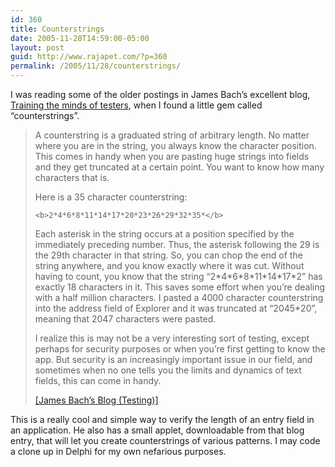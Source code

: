 ```yaml
---
id: 360
title: Counterstrings
date: 2005-11-28T14:59:00-05:00
layout: post
guid: http://www.rajapet.com/?p=360
permalink: /2005/11/28/counterstrings/
---
```

I was reading some of the older postings in James Bach&#8217;s excellent blog, [Training the minds of testers](http://blackbox.cs.fit.edu/blog/james/), when I found a little gem called &#8220;counterstrings&#8221;.

> A counterstring is a graduated string of arbitrary length. No matter where you are in the string, you always know the character position. This comes in handy when you are pasting huge strings into fields and they get truncated at a certain point. You want to know how many characters that is.
> 
> Here is a 35 character counterstring:
> 
> `<b>2*4*6*8*11*14*17*20*23*26*29*32*35*</b>`
> 
> 
> 
> Each asterisk in the string occurs at a position specified by the immediately preceding number. Thus, the asterisk following the 29 is the 29th character in that string. So, you can chop the end of the string anywhere, and you know exactly where it was cut. Without having to count, you know that the string &#8220;2\*4\*6\*8\*11\*14\*17\*2&#8221; has exactly 18 characters in it. This saves some effort when you&#8217;re dealing with a half million characters. I pasted a 4000 character counterstring into the address field of Explorer and it was truncated at &#8220;2045\*20&#8221;, meaning that 2047 characters were pasted.
> 
> I realize this is may not be a very interesting sort of testing, except perhaps for security purposes or when you&#8217;re first getting to know the app. But security is an increasingly important issue in our field, and sometimes when no one tells you the limits and dynamics of text fields, this can come in handy.
> 
> [[James Bach&#8217;s Blog (Testing)]](http://blackbox.cs.fit.edu/blog/james/archives/000170.html "Counterstrings: Self-Describing Test Data")

This is a really cool and simple way to verify the length of an entry field in an application. He also has a small applet, downloadable from that blog entry, that will let you create counterstrings of various patterns. I may code a clone up in Delphi for my own nefarious purposes.